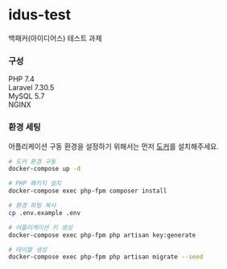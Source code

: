 # idus-test
백패커(아이디어스) 테스트 과제

### 구성
PHP 7.4  
Laravel 7.30.5  
MySQL 5.7  
NGINX  


### 환경 세팅
어플리케이션 구동 환경을 설정하기 위해서는 먼저 [도커](https://docs.docker.com/get-docker/)를 설치해주세요.

```zsh
# 도커 환경 구동
docker-compose up -d

# PHP 패키지 설치
docker-compose exec php-fpm composer install

# 환경 파일 복사
cp .env.example .env

# 어플리케이션 키 생성
docker-compose exec php-fpm php artisan key:generate

# 테이블 생성
docker-compose exec php-fpm php artisan migrate --seed
```
